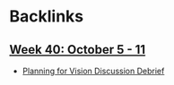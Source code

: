 
# Backlinks
## [Week 40: October 5 - 11](<Week 40: October 5 - 11.md>)
- [Planning for Vision Discussion Debrief](<Planning for Vision Discussion Debrief.md>)

